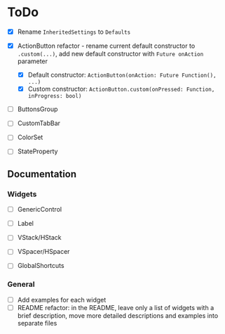 
# ToDo

- [x] Rename `InheritedSettings` to `Defaults`
- [x] ActionButton refactor - rename current default constructor to `.custom(...)`, add new default constructor with `Future onAction` parameter
  - [x] Default constructor: `ActionButton(onAction: Future Function(), ...)`
  - [x] Custom constructor: `ActionButton.custom(onPressed: Function, inProgress: bool)`
- [ ] ButtonsGroup
- [ ] CustomTabBar
- [ ] ColorSet
- [ ] StateProperty


## Documentation

### Widgets

- [ ] GenericControl
- [ ] Label
- [ ] VStack/HStack
- [ ] VSpacer/HSpacer
- [ ] GlobalShortcuts


### General

- [ ] Add examples for each widget
- [ ] README refactor:
      in the README, leave only a list of widgets with a brief description, move more detailed descriptions and examples into separate files
